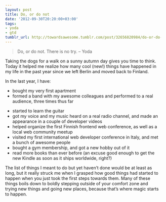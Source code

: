 ```yaml
---
layout: post
title: Do, or do not
date: '2012-09-30T20:20:00+03:00'
tags:
- yoda
- gtd
tumblr_url: http://towardsawesome.tumblr.com/post/32656820984/do-or-do-not
---
```


> Do, or do not. There is no try.
> – Yoda 

Taking the dogs for a walk on a sunny autumn day gives you time to think. Today it helped me realize how many cool (new!) things have happened in my life in the past year since we left Berlin and moved back to Finland.

In the last year, I have:

* bought my very first apartment
* formed a band with my awesome colleagues and performed to a real audience, three times thus far

- started to learn the guitar
- got my voice and my music heard on a real radio channel, and made an appearance in a couple of developer videos
- helped organize the first Finnish frontend web conference, as well as a local web community meetup
- visited my first international web developer conference in Italy, and met a bunch of awesome people
- bought a gym membership, and got a new hobby out of it 
- read more books than ever before (an excuse good enough to get the new Kindle as soon as it ships worldwide, right?)

The list of things I meant to do but yet haven’t done would be at least as long, but it really struck me when I grasped how good things had started to happen when you just took the first steps towards them. Many of these things boils down to boldly stepping outside of your comfort zone and trying new things and going new places, because that’s where magic starts to happen.
